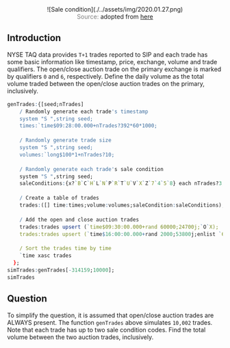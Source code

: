 <span style="display:block;text-align:center">
![Sale condition](./../assets/img/2020.01.27.png)
</span>
<span style="display:block;text-align:center"><font color="grey">Source: </font>adopted from <a href="https://www.economist.com/img/b/1280/720/85/sites/default/files/20190727_FNP504.jpg">here</a></span>


## Introduction
NYSE TAQ data provides ``T+1`` trades reported to SIP and each trade has some basic information like timestamp, price, exchange, volume and trade qualifiers. The open/close auction trade on the primary exchange is marked by qualifiers ``0`` and ``6``, respectively. Define the daily volume as the total volume traded between the open/close auction trades on the primary, inclusively.

```q
genTrades:{[seed;nTrades]
    / Randomly generate each trade's timestamp
    system "S ",string seed;
    times:`time$09:28:00.000+nTrades?392*60*1000;

    / Randomly generate trade size
    system "S ",string seed;
    volumes:`long$100*1+nTrades?10;

    / Randomly generate each trade's sale condition
    system "S ",string seed;
    saleConditions:{x?`B`C`H`L`N`P`R`T`U`V`X`Z`7`4`5`8} each nTrades?3;

    / Create a table of trades
    trades:([] time:times;volume:volumes;saleCondition:saleConditions);

    / Add the open and close auction trades
    trades:trades upsert (`time$09:30:00.000+rand 60000;24700j;`O`X);
    trades:trades upsert (`time$16:00:00.000+rand 2000;53800j;enlist `6);

    / Sort the trades time by time
    `time xasc trades
  };
simTrades:genTrades[-314159;10000];
simTrades
```


## Question
To simplify the question, it is assumed that open/close auction trades are ALWAYS present. The function ``genTrades`` above simulates ``10,002`` trades. Note that each trade has up to two sale condition codes. Find the total volume between the two auction trades, inclusively.
